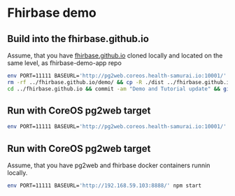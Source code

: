 # Fhirbase demo

## Build into the fhirbase.github.io

Assume, that you have [fhirbase.github.io](https://github.com/fhirbase/fhirbase.github.io)
cloned locally and located on the same level, as fhirbase-demo-app repo

```sh
env PORT=11111 BASEURL='http://pg2web.coreos.health-samurai.io:10001/' npm run-script build
rm -rf ../fhirbase.github.io/demo/ && cp -R ./dist ../fhirbase.github.io/demo
cd ../fhirbase.github.io && commit -am "Demo and Tutorial update" && git push && cd ../fhirbase-demo-app
```

## Run with CoreOS pg2web target

```sh
env PORT=11111 BASEURL='http://pg2web.coreos.health-samurai.io:10001/' npm run
```

## Run with CoreOS pg2web target

Assume, that you have pg2web and fhirbase docker containers runnin locally.

```sh
env PORT=11111 BASEURL='http://192.168.59.103:8888/' npm start
```
